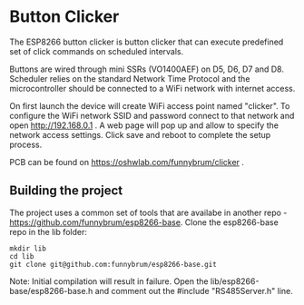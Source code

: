 # Button Clicker

The ESP8266 button clicker is button clicker that can execute predefined set of click commands on scheduled intervals.

Buttons are wired through mini SSRs (VO1400AEF) on D5, D6, D7 and D8. Scheduler relies on the standard Network Time Protocol and the microcontroller should be connected to a WiFi network with internet access.

On first launch the device will create WiFi access point named "clicker". To configure the WiFi network SSID and password connect to that network and open http://192.168.0.1 . A web page will pop up and allow to specify the network access settings. Click save and reboot to complete the setup process.

PCB can be found on https://oshwlab.com/funnybrum/clicker .

## Building the project

The project uses a common set of tools that are availabe in another repo - https://github.com/funnybrum/esp8266-base. Clone the esp8266-base repo in the lib folder:

```
mkdir lib
cd lib
git clone git@github.com:funnybrum/esp8266-base.git
```

Note: Initial compilation will result in failure. Open the lib/esp8266-base/esp8266-base.h and comment out the #include "RS485Server.h" line.